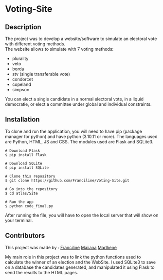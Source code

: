 # Voting-Site

## Description
The project was to develop a website/software to simulate an electoral vote with different voting methods. <br/>
The website allows to simulate with 7 voting methods:
- plurality
- veto
- borda
- stv (single transferable vote)
- condorcet
- copeland
- simpson

You can elect a single candidate in a normal electoral vote, in a liquid democratie, or elect a committee under global and individual constraints.

## Installation
To clone and run the application, you will need to have pip (package manager for python) and have python (3.10.11 or more).
The languages used are Python, HTML, JS and CSS. The modules used are Flask and SQLite3.

```
# Download Flask
$ pip install Flask

# Download SQLite
$ pip install SQLite

# Clone this repository
$ git clone https://github.com/Franciline/Voting-Site.git

# Go into the repository
$ cd atlas/Site

# Run the app
$ python code_final.py
```

After running the file, you will have to open the local server that will show on your terminal.

## Contributors
This project was made by :
[Franciline](https://github.com/Franciline)
[Maiiana](https://github.com/Maiiana)
[Marlhene](https://github.com/marlhene)

My main role in this project was to link the python functions used to calculate the winner of an election and the WebSite. I used SQLite3 to save on a database the candidates generated, and manipulated it using Flask to send the results to the HTML pages.
